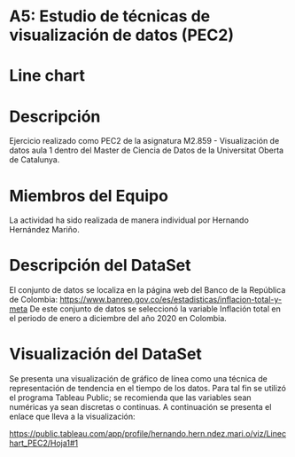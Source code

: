 # A5: Estudio de técnicas de visualización de datos (PEC2)

# Line chart

# Descripción 

Ejercicio realizado como PEC2 de la asignatura M2.859 - Visualización de datos aula 1 dentro del Master de Ciencia de Datos de la Universitat Oberta de Catalunya.

# Miembros del Equipo 

La actividad ha sido realizada de manera individual por Hernando Hernández Mariño.

# Descripción del DataSet 
El conjunto de datos se localiza en la página web del Banco de la República de Colombia: https://www.banrep.gov.co/es/estadisticas/inflacion-total-y-meta
De este conjunto de datos se seleccionó la variable Inflación total en el periodo de enero a diciembre del año 2020 en Colombia.

# Visualización del DataSet

Se presenta una visualización de gráfico de línea como una técnica de representación de tendencia en el tiempo de los datos. 
Para tal fin se utilizó el programa Tableau Public; se recomienda que las variables sean numéricas ya sean discretas o continuas. A continuación se presenta el enlace que lleva a la visualización:

https://public.tableau.com/app/profile/hernando.hern.ndez.mari.o/viz/Linechart_PEC2/Hoja1#1

